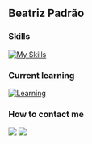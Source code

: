 ## Beatriz Padrão

### Skills
[![My Skills](https://skillicons.dev/icons?i=java,aws,postgres,python,js,git&perline=15)](https://skillicons.dev)

### Current learning
[![Learning](https://skillicons.dev/icons?i=kotlin,go&perline=15)](https://skillicons.dev)

### How to contact me
<div>
<a href="mailto:beatrizdrpadrao@gmail.com"><img loading="lazy" src="https://img.shields.io/badge/Gmail-D14836?style=for-the-badge&logo=gmail&logoColor=white"></a>
<a href="https://www.linkedin.com/in/beatriz-demetrio-ribeiro-padrao" target="_blank"><img loading="lazy" src="https://img.shields.io/badge/-LinkedIn-%230077B5?style=for-the-badge&logo=linkedin&logoColor=white"></a>   
</div>
